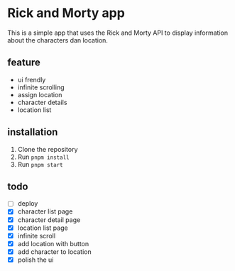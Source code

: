 # Rick and Morty app

This is a simple app that uses the Rick and Morty API to display information about the characters dan location.

## feature 

- ui frendly
- infinite scrolling
- assign location
- character details
- location list

## installation

1. Clone the repository
2. Run `pnpm install`
3. Run `pnpm start`

## todo

- [ ] deploy
- [x] character list page
- [x] character detail page
- [x] location list page
- [x] infinite scroll
- [x] add location with button
- [x] add character to location
- [x] polish the ui
